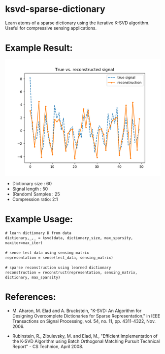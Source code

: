 # ksvd-sparse-dictionary
Learn atoms of a sparse dictionary using the iterative K-SVD algorithm. Useful for compressive sensing applications.

# Example Result:
![Example Reconstruction](/output/true_vs_reconstruct.png)

* Dictionary size  : 60
* Signal length    : 50  
* (Random) Samples : 25
* Compression ratio: 2:1

# Example Usage:
```
# learn dictionary D from data
dictionary,_,_ = ksvd(data, dictionary_size, max_sparsity, maxiter=max_iter)

# sense test data using sensing matrix
representation = sense(test_data, sensing_matrix)

# sparse reconstruction using learned dictionary
reconstruction = reconstruct(representation, sensing_matrix, dictionary, max_sparsity)
```
# References:
* M. Aharon, M. Elad and A. Bruckstein, "K-SVD: An Algorithm for Designing Overcomplete Dictionaries for Sparse Representation," in IEEE Transactions on Signal Processing, vol. 54, no. 11, pp. 4311-4322, Nov. 2006.

* Rubinstein, R., Zibulevsky, M. and Elad, M., "Efficient Implementation of the K-SVD Algorithm using Batch Orthogonal Matching Pursuit Technical Report" - CS Technion, April 2008.
